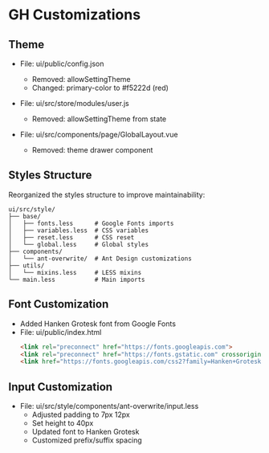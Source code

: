 # GH Customizations

## Theme
- File: ui/public/config.json
  - Removed: allowSettingTheme
  - Changed: primary-color to #f5222d (red)

- File: ui/src/store/modules/user.js
  - Removed: allowSettingTheme from state

- File: ui/src/components/page/GlobalLayout.vue
  - Removed: theme drawer component

## Styles Structure
Reorganized the styles structure to improve maintainability:

```
ui/src/style/
├── base/
│   ├── fonts.less      # Google Fonts imports
│   ├── variables.less  # CSS variables
│   ├── reset.less      # CSS reset
│   └── global.less     # Global styles
├── components/
│   └── ant-overwrite/  # Ant Design customizations
├── utils/
│   └── mixins.less     # LESS mixins
└── main.less           # Main imports
```

## Font Customization
- Added Hanken Grotesk font from Google Fonts
- File: ui/public/index.html
  ```html
  <link rel="preconnect" href="https://fonts.googleapis.com">
  <link rel="preconnect" href="https://fonts.gstatic.com" crossorigin>
  <link href="https://fonts.googleapis.com/css2?family=Hanken+Grotesk:wght@100;200;300;400;500;600;700;800;900&display=swap" rel="stylesheet">
  ```

## Input Customization
- File: ui/src/style/components/ant-overwrite/input.less
  - Adjusted padding to 7px 12px
  - Set height to 40px
  - Updated font to Hanken Grotesk
  - Customized prefix/suffix spacing